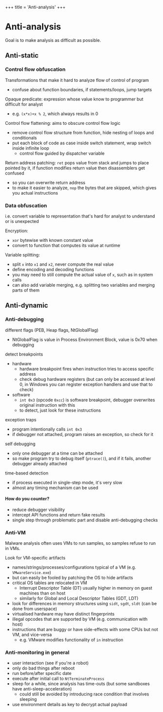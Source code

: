 +++
title = 'Anti-analysis'
+++

# Anti-analysis
Goal is to make analysis as difficult as possible.

## Anti-static
### Control flow obfuscation
Transformations that make it hard to analyze flow of control of program
- confuse about function boundaries, if statements/loops, jump targets

Opaque predicate: expression whose value know to programmer but difficult for analyst
- e.g. `(x*x)+x % 2`, which always results in 0

Control flow flattening: aims to obscure control flow logic
- remove control flow structure from function, hide nesting of loops and conditionals
- put each block of code as case inside switch statement, wrap switch inside infinite loop
    - control flow guided by dispatcher variable

Return address patching: `ret` pops value from stack and jumps to place pointed by it, if function modifies return value then disassemblers get confused
- so you can overwrite return address
- to make it easier to analyze, `nop` the bytes that are skipped, which gives you actual instructions

### Data obfuscation
i.e. convert variable to representation that's hard for analyst to understand or is unexpected

Encryption:
- `xor` bytewise with known constant value
- convert to function that computes its value at runtime

Variable splitting:
- split `x` into `x1` and `x2`, never compute the real value
- define encoding and decoding functions
- you may need to still compute the actual value of `x`, such as in system calls
- can also add variable merging, e.g. splitting two variables and merging parts of them

## Anti-dynamic
### Anti-debugging
different flags (PEB, Heap flags, NtGlobalFlag)
- NtGlobalFlag is value in Process Environment Block, value is 0x70 when debugging

detect breakpoints
- hardware
    - hardware breakpoint fires when instruction tries to access specific address
    - check debug hardware registers (but can only be accessed at level 0, in Windows you can register exception handlers and use that to check)
- software
    - `int 0x3` (opcode `0xcc`) is software breakpoint, debugger overwrites original instruction with this
    - to detect, just look for these instructions

exception traps
- program intentionally calls `int 0x3`
- if debugger not attached, program raises an exception, so check for it

self debugging
- only one debugger at a time can be attached
- so make program try to debug itself (`ptrace()`), and if it fails, another debugger already attached

time-based detection
- if process executed in single-step mode, it's very slow
- almost any timing mechanism can be used

#### How do you counter?
- reduce debugger visibility
- intercept API functions and return fake results
- single step through problematic part and disable anti-debugging checks

### Anti-VM
Malware analysis often uses VMs to run samples, so samples refuse to run in VMs.

Look for VM-specific artifacts
- names/strings/processes/configurations typical of a VM (e.g. `VMwareService.exe`)
- but can easily be fooled by patching the OS to hide artifacts
- critical OS tables are relocated in VM
    - Interrupt Descriptor Table (DT) usually higher in memory on guest machines than on host
    - similarly for Global and Local Descriptor Tables (GDT, LDT)
- look for differences in memory structures using `sidt`, `sgdt`, `sldt` (can be done from userspace)
- virtualised hardware may have distinct fingerprints
- illegal opcodes that are supported by VM (e.g. communication with host)
- instructions that are buggy or have side-effects with some CPUs but not VM, and vice-versa
    - e.g. VMware modifies functionality of `in` instruction

### Anti-monitoring in general
- user interaction (see if you're a robot)
- only do bad things after reboot
- run before/after specific date
- execute after initial call to `NtTerminateProcess`
- sleep for a while, since analysis has time-outs (but some sandboxes have anti-sleep-acceleration)
    - could still be avoided by introducing race condition that involves sleeping
- use environment details as key to decrypt actual payload
